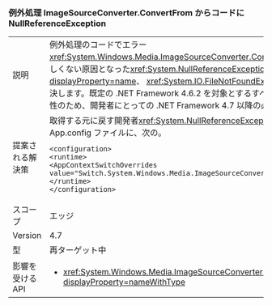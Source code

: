 ### <a name="nullreferenceexception-in-exception-handling-code-from-imagesourceconverterconvertfrom"></a>例外処理 ImageSourceConverter.ConvertFrom からコードに NullReferenceException

|   |   |
|---|---|
|説明|例外処理のコードでエラー<xref:System.Windows.Media.ImageSourceConverter.ConvertFrom(System.ComponentModel.ITypeDescriptorContext,System.Globalization.CultureInfo,System.Object)>が正しくない原因となった<xref:System.NullReferenceException?displayProperty=name>が目的の例外の代わりにスローされます (例: <xref:System.IO.DirectoryNotFoundException?displayProperty=name>、 <xref:System.IO.FileNotFoundException?displayProperty=name>)、この変更は、メソッドは、今すぐ、正しい例外をスローするようにそのエラーを解決します。既定の .NET Framework 4.6.2 を対象とするすべてのアプリケーションおよび以下は引き続きスロー<xref:System.NullReferenceException?displayProperty=name>互換性のため、開発者にとっての .NET Framework 4.7 以降の必要がありますを参照してください右 exceptions.// 置換空間に 'x' の該当する場合|
|提案される解決策|取得する元に戻す開発者<xref:System.NullReferenceException?displayProperty=name>と .NET Framework 4.7 を対象とすることができますを追加/マージがアプリケーションの App.config ファイルに、次の。<pre><code class="language-xml">&lt;configuration&gt;&#13;&#10;&lt;runtime&gt;&#13;&#10;&lt;AppContextSwitchOverrides value=&quot;Switch.System.Windows.Media.ImageSourceConverter.OverrideExceptionWithNullReferenceException=true&quot;/&gt;&#13;&#10;&lt;/runtime&gt;&#13;&#10;&lt;/configuration&gt;&#13;&#10;</code></pre>|
|スコープ|エッジ|
|Version|4.7|
|型|再ターゲット中|
|影響を受ける API|<ul><li><xref:System.Windows.Media.ImageSourceConverter.ConvertFrom(System.ComponentModel.ITypeDescriptorContext,System.Globalization.CultureInfo,System.Object)?displayProperty=nameWithType></li></ul>|


